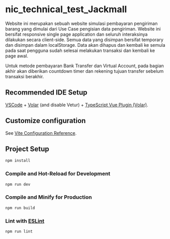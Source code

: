 # nic_technical_test_Jackmall

Website ini merupakan sebuah website simulasi pembayaran pengiriman barang yang dimulai dari Use Case pengisian data pengiriman. Website ini bersifat responsive single page application dan seluruh interaksinya dilakukan secara client-side. Semua data yang disimpan bersifat temporary dan disimpan dalam localStorage. Data akan dihapus dan kembali ke semula pada saat pengguna sudah selesai melakukan transaksi dan kembali ke page awal.

Untuk metode pembayaran Bank Transfer dan Virtual Account, pada bagian akhir akan diberikan countdown timer dan rekening tujuan transfer sebelum transaksi berakhir.

## Recommended IDE Setup

[VSCode](https://code.visualstudio.com/) + [Volar](https://marketplace.visualstudio.com/items?itemName=Vue.volar) (and disable Vetur) + [TypeScript Vue Plugin (Volar)](https://marketplace.visualstudio.com/items?itemName=Vue.vscode-typescript-vue-plugin).

## Customize configuration

See [Vite Configuration Reference](https://vitejs.dev/config/).

## Project Setup

```sh
npm install
```

### Compile and Hot-Reload for Development

```sh
npm run dev
```

### Compile and Minify for Production

```sh
npm run build
```

### Lint with [ESLint](https://eslint.org/)

```sh
npm run lint
```
